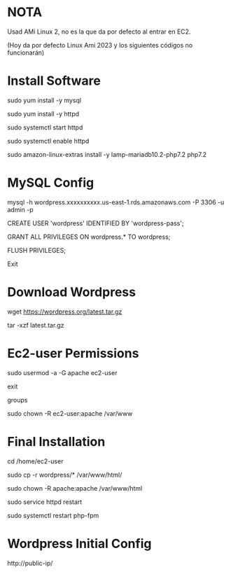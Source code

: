 # NOTA
Usad AMi Linux 2, no es la que da por defecto al entrar en EC2. 

(Hoy da por defecto Linux Ami 2023 y los siguientes códigos no funcionarán)

# Install Software

sudo yum install -y mysql

sudo yum install -y httpd

sudo systemctl start httpd

sudo systemctl enable httpd

sudo amazon-linux-extras install -y lamp-mariadb10.2-php7.2 php7.2

# MySQL Config 

mysql -h wordpress.xxxxxxxxxx.us-east-1.rds.amazonaws.com -P 3306 -u admin -p

CREATE USER 'wordpress' IDENTIFIED BY 'wordpress-pass';

GRANT ALL PRIVILEGES ON wordpress.* TO wordpress;

FLUSH PRIVILEGES;

Exit


# Download Wordpress

wget https://wordpress.org/latest.tar.gz

tar -xzf latest.tar.gz


# Ec2-user Permissions

sudo usermod -a -G apache ec2-user

exit

groups

sudo chown -R ec2-user:apache /var/www

# Final Installation

cd /home/ec2-user

sudo cp -r wordpress/* /var/www/html/

sudo chown -R apache:apache /var/www/html

sudo service httpd restart

sudo systemctl restart php-fpm

# Wordpress Initial Config

http://public-ip/

